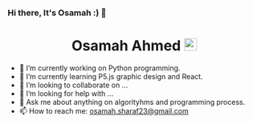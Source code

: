 ### Hi there, It's Osamah :) 👋


<h1 align="center">Osamah Ahmed <img src="https://media.giphy.com/media/hvRJCLFzcasrR4ia7z/giphy.gif" width="25px"></h1>







- 🔭 I’m currently working on Python programming.
- 🌱 I’m currently learning P5.js graphic design and React.
- 👯 I’m looking to collaborate on ...
- 🤔 I’m looking for help with ...
- 💬 Ask me about anything on algorityhms and programming process.
- 📫 How to reach me: osamah.sharaf23@gmail.com

